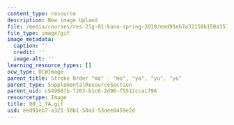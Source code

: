 ```yaml
---
content_type: resource
description: New image Uplaod
file: /media/courses/res-21g-01-kana-spring-2010/eed91eb7a32158b150a353dee0459e2d_08_1_YA.gif
file_type: image/gif
image_metadata:
  caption: ''
  credit: ''
  image-alt: ''
learning_resource_types: []
ocw_type: OCWImage
parent_title: Stroke Order "ma" - "mo", "ya", "yu", "yo"
parent_type: SupplementalResourceSection
parent_uid: c549687b-7203-b1c6-2d96-f5512ccac796
resourcetype: Image
title: 08_1_YA.gif
uid: eed91eb7-a321-58b1-50a3-53dee0459e2d
---
```

